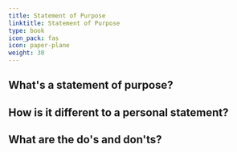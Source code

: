 ```yaml
---
title: Statement of Purpose
linktitle: Statement of Purpose
type: book
icon_pack: fas
icon: paper-plane
weight: 30
---
```


## What's a statement of purpose?

## How is it different to a personal statement?

## What are the do's and don'ts?
